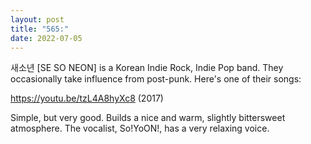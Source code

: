 ```yaml
---
layout: post
title: "565:"
date: 2022-07-05
---
```


새소년 [SE SO NEON] is a Korean Indie Rock, Indie Pop band. They occasionally take influence from post-punk. 
Here's one of their songs: 
 
https://youtu.be/tzL4A8hyXc8 (2017)

Simple, but very good. Builds a nice and warm, slightly bittersweet atmosphere.  The vocalist, So!YoON!, has a very relaxing voice.
